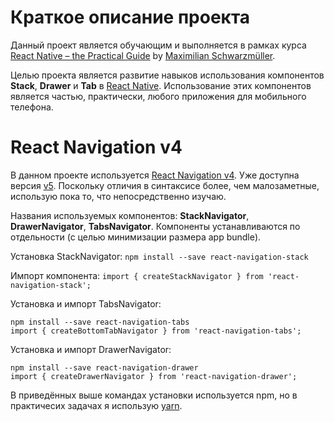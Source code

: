 # Краткое описание проекта

Данный проект является обучающим и выполняется в рамках курса [React Native – the Practical Guide](https://www.udemy.com/course/react-native-the-practical-guide/learn/lecture/15674818?start=0#overview) by [Maximilian Schwarzmüller](https://academind.com/).

Целью проекта является развитие навыков использования компонентов **Stack**, **Drawer** и **Tab** в [React Native](https://facebook.github.io/react-native/). Использование этих компонентов является частью, практически, любого приложения для мобильного телефона.

# React Navigation v4

В данном проекте используется [React Navigation v4](https://reactnavigation.org/docs/en/4.x/hello-react-navigation.html). Уже доступна версия [v5](https://reactnavigation.org/docs/en/hello-react-navigation.html). Поскольку отличия в синтаксисе более, чем малозаметные, использую пока то, что непосредственно изучаю.

Названия используемых компонентов: **StackNavigator**, **DrawerNavigator**, **TabsNavigator**. Компоненты устанавливаются по отдельности (с целью минимизации размера app bundle).

Установка StackNavigator: `npm install --save react-navigation-stack`

Импорт компонента: `import { createStackNavigator } from 'react-navigation-stack';`

Установка и импорт TabsNavigator:

```
npm install --save react-navigation-tabs
import { createBottomTabNavigator } from 'react-navigation-tabs';

```

Установка и импорт DrawerNavigator:

```
npm install --save react-navigation-drawer
import { createDrawerNavigator } from 'react-navigation-drawer';

```

В приведённых выше командах установки используется npm, но в практичесих задачах я использую [yarn](https://yarnpkg.com/).
